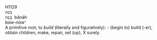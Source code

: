<body>
  <p>H1129<br>  בּנה  <br> בָּנָה  ‎  bânâh  <br><i>baw-naw‘ </i><br>A primitive root; to <i>build</i> (literally and figuratively): - (begin to) build (-er), obtain children, make, repair, set (up), X surely.<br></p>
 </body>